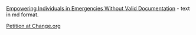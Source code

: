 [Empowering Individuals in Emergencies Without Valid Documentation](empowering.md) - text in md format.

[Petition at Change.org](https://chng.it/fH9JCcYgrm)
